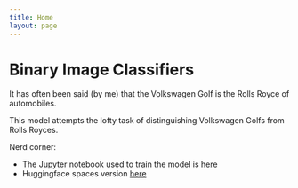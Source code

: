 ```yaml
---
title: Home
layout: page
---
```


# Binary Image Classifiers

It has often been said (by me) that the Volkswagen Golf is the Rolls Royce of automobiles.

This model attempts the lofty task of distinguishing Volkswagen Golfs from Rolls Royces.


Nerd corner:
- The Jupyter notebook used to train the model is [here](https://github.com/gjohl/ml-practice/blob/master/ml-practice/notebooks/fastai/1_image_classifier.ipynb)
- Huggingface spaces version [here](https://huggingface.co/spaces/GurpreetJohl/binary_image_classifier_vw_rr) 
